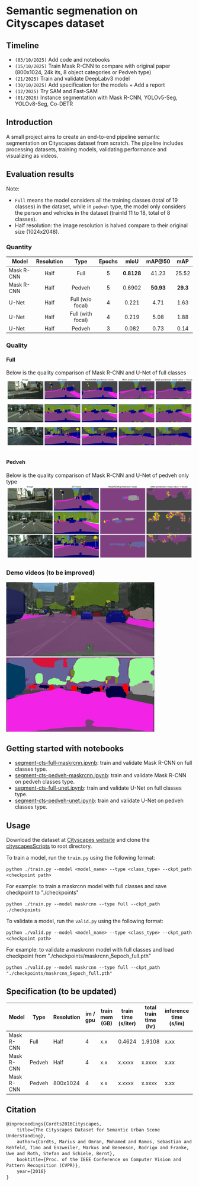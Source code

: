 # Semantic segmenation on Cityscapes dataset
## Timeline
- `(03/10/2025)` Add code and notebooks
- `(15/10/2025)` Train Mask R-CNN to compare with original paper (800x1024, 24k its, 8 object categories or Pedveh type)
- `(21/2025)` Train and validate DeepLabv3 model
- `(30/10/2025)` Add specification for the models + Add a report
- `(12/2025)` Try SAM and Fast-SAM
- `(01/2026)` Instance segmentation with Mask R-CNN, YOLOv5-Seg, YOLOv8-Seg, Co-DETR

## Introduction
A small project aims to create an end-to-end pipeline semantic segmentation on Cityscapes dataset from scratch. The pipeline includes processing datasets, training models, validating performance and visualizing as videos.

## Evaluation results
Note: 
- `Full` means the model considers all the training classes (total of 19 classes) in the dataset, while in `pedveh` type, the model only considers the person and vehicles in the dataset (trainId 11 to 18, total of 8 classes).
- Half resolution: the image resolution is halved compare to their original size (1024x2048).

### Quantity
| Model | Resolution | Type | Epochs | mIoU | mAP@50 | mAP |
|-------|:----------:|:----:|:------:|:----:|:------:|:---:|
| Mask R-CNN | Half | Full | 5 | **0.8128** | 41.23 | 25.52 |
| Mask R-CNN | Half | Pedveh | 5 | 0.6902 | **50.93** | **29.3** |
| U-Net | Half | Full (w/o focal) | 4 | 0.221 | 4.71 | 1.63 |
| U-Net | Half | Full (with focal) | 4 | 0.219 | 5.08 | 1.88 |
| U-Net | Half | Pedveh | 3 | 0.082 | 0.73 | 0.14 |
### Quality
#### Full
Below is the quality comparison of Mask R-CNN and U-Net of full classes
![Compare full type](assets/images/CompareFull.png)
#### Pedveh
Below is the quality comparison of Mask R-CNN and U-Net of pedveh only type
![Compare pedveh type](assets/images/CompareObject.png)

### Demo videos (to be improved) 
![Colorized video](assets/videos/demo_video_color.gif)
![Semantic masked video](assets/videos/demo_video_semantic.gif)

## Getting started with notebooks
- [segment-cts-full-maskrcnn.ipynb](notebooks/segment-cts-full-maskrcnn.ipynb): train and validate Mask R-CNN on full classes type.
- [segment-cts-pedveh-maskrcnn.ipynb](notebooks/segment-cts-pedveh-maskrcnn.ipynb): train and validate Mask R-CNN on pedveh classes type.
- [segment-cts-full-unet.ipynb](notebooks/segment-cts-full-unet.ipynb): train and validate U-Net on full classes type.
- [segment-cts-pedveh-unet.ipynb](notebooks/segment-cts-pedveh-unet.ipynb): train and validate U-Net on pedveh classes type.

## Usage
Download the dataset at [Cityscapes website](https://www.cityscapes-dataset.com/) and clone the [cityscapesScripts](https://github.com/mcordts/cityscapesScripts) to root directory.

To train a model, run the `train.py` using the following format: 
```
python ./train.py --model <model_name> --type <class_type> --ckpt_path <checkpoint path>
```
For example: to train a maskrcnn model with full classes and save checkpoint to "./checkpoints"
```
python ./train.py --model maskrcnn --type full --ckpt_path ./checkpoints
```

To validate a model, run the `valid.py` using the following format: 
```
python ./valid.py --model <model_name> --type <class_type> --ckpt_path <checkpoint path>
```
For example: to validate a maskrcnn model with full classes and load checkpoint from "./checkpoints/maskrcnn_5epoch_full.pth"
```
python ./valid.py --model maskrcnn --type full --ckpt_path "./checkpoints/maskrcnn_5epoch_full.pth"
```

## Specification (to be updated)
Model | Type | Resolution | im / gpu | train mem (GB) | train time (s/iter) | total train time (hr) | inference time (s/im) | mask AP 
-- | -- | -- | -- | -- | -- | -- | -- | -- |
Mask R-CNN | Full | Half | 4 | x.x | 0.4624 | 1.9108 | x.xx | 25.52 |  
Mask R-CNN | Pedveh | Half | 4 | x.x | x.xxxx | x.xxxx | x.xx | xx.xx |  
Mask R-CNN | Pedveh | 800x1024 | 4 | x.x | x.xxxx | x.xxxx | x.xx | xx.xx |  


## Citation
```
@inproceedings{Cordts2016Cityscapes,
    title={The Cityscapes Dataset for Semantic Urban Scene Understanding},
    author={Cordts, Marius and Omran, Mohamed and Ramos, Sebastian and Rehfeld, Timo and Enzweiler, Markus and Benenson, Rodrigo and Franke, Uwe and Roth, Stefan and Schiele, Bernt},
    booktitle={Proc. of the IEEE Conference on Computer Vision and Pattern Recognition (CVPR)},
    year={2016}
}
```
